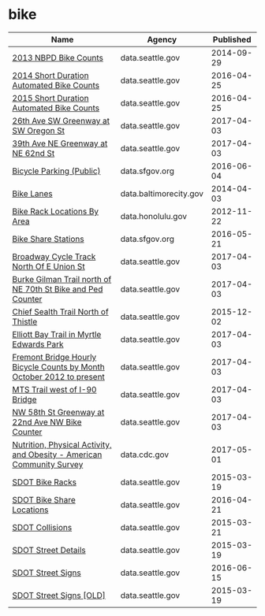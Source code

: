 # bike

Name | Agency | Published
---- | ---- | ---------
[2013 NBPD Bike Counts](../socrata/ewwk-ty4e.md) | data.seattle.gov | 2014-09-29
[2014 Short Duration Automated Bike Counts](../socrata/m83s-wdbc.md) | data.seattle.gov | 2016-04-25
[2015 Short Duration Automated Bike Counts](../socrata/jqzt-uqux.md) | data.seattle.gov | 2016-04-25
[26th Ave SW Greenway at SW Oregon St](../socrata/mefu-7eau.md) | data.seattle.gov | 2017-04-03
[39th Ave NE Greenway at NE 62nd St](../socrata/3h7e-f49s.md) | data.seattle.gov | 2017-04-03
[Bicycle Parking (Public)](../socrata/2e7e-i7me.md) | data.sfgov.org | 2016-06-04
[Bike Lanes](../socrata/xzfj-gyms.md) | data.baltimorecity.gov | 2014-04-03
[Bike Rack Locations By Area](../socrata/ab7c-s2jr.md) | data.honolulu.gov | 2012-11-22
[Bike Share Stations](../socrata/gtyg-jpkj.md) | data.sfgov.org | 2016-05-21
[Broadway Cycle Track North Of E Union St](../socrata/j4vh-b42a.md) | data.seattle.gov | 2017-04-03
[Burke Gilman Trail north of NE 70th St Bike and Ped Counter](../socrata/2z5v-ecg8.md) | data.seattle.gov | 2017-04-03
[Chief Sealth Trail North of Thistle](../socrata/uh8h-bme7.md) | data.seattle.gov | 2015-12-02
[Elliott Bay Trail in Myrtle Edwards Park](../socrata/4qej-qvrz.md) | data.seattle.gov | 2017-04-03
[Fremont Bridge Hourly Bicycle Counts by Month October 2012 to present](../socrata/65db-xm6k.md) | data.seattle.gov | 2017-04-03
[MTS Trail west of I-90 Bridge](../socrata/u38e-ybnc.md) | data.seattle.gov | 2017-04-03
[NW 58th St Greenway at 22nd Ave NW Bike Counter](../socrata/47yq-6ugv.md) | data.seattle.gov | 2017-04-03
[Nutrition, Physical Activity, and Obesity - American Community Survey](../socrata/8mrp-rmkw.md) | data.cdc.gov | 2017-05-01
[SDOT Bike Racks](../socrata/qwc9-dpzw.md) | data.seattle.gov | 2015-03-19
[SDOT Bike Share Locations](../socrata/umsi-qdf7.md) | data.seattle.gov | 2016-04-21
[SDOT Collisions](../socrata/v7k9-7dn4.md) | data.seattle.gov | 2015-03-21
[SDOT Street Details](../socrata/njkx-jbip.md) | data.seattle.gov | 2015-03-19
[SDOT Street Signs](../socrata/atig-uucb.md) | data.seattle.gov | 2016-06-15
[SDOT Street Signs [OLD]](../socrata/kb3s-zi3z.md) | data.seattle.gov | 2015-03-19

